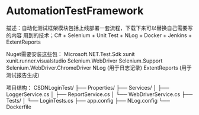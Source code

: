 # AutomationTestFramework 
描述：自动化测试框架模块包括上线部署一套流程，下载下来可以替换自己需要写的内容
用到的技术；C# + Selenium + Unit Test + NLog + Docker + Jenkins + ExtentReports

Nuget需要安装这些包：
Microsoft.NET.Test.Sdk
xunit
xunit.runner.visualstudio
Selenium.WebDriver
Selenium.Support
Selenium.WebDriver.ChromeDriver
NLog (用于日志记录)
ExtentReports (用于测试报告生成)


项目结构：
CSDNLoginTest/
├── Properties/
├── Services/
│   ├── LoggerService.cs
│   ├── ReportService.cs
│   └── WebDriverService.cs
├── Tests/
│   └── LoginTests.cs
├── app.config
├── NLog.config
└── Dockerfile
